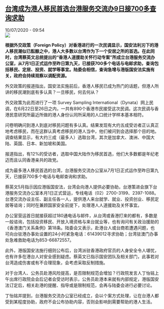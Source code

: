 <!--1594382099000-->
[台湾成为港人移民首选台港服务交流办9日接700多查询求助](http://www.rfi.fr//cn/%E4%B8%AD%E5%9B%BD/20200710-%E5%8F%B0%E6%B9%BE%E6%88%90%E4%B8%BA%E6%B8%AF%E4%BA%BA%E7%A7%BB%E6%B0%91%E9%A6%96%E9%80%89%E5%8F%B0%E6%B8%AF%E6%9C%8D%E5%8A%A1%E4%BA%A4%E6%B5%81%E5%8A%9E9%E6%97%A5%E6%8E%A5700%E5%A4%9A%E6%9F%A5%E8%AF%A2%E6%B1%82%E5%8A%A9)
------

<div>10/07/2020 - 09:54</div><img src="https://s.rfi.fr/media/display/0938cef0-c282-11ea-9f2a-005056bf87d6/w:310/p:16x9/HK0710-2.jpg"><p><strong>根据外交政策（Foreign Policy）对香港进行的一次民调显示，国安法利刃下的港人移民潮似已酝酿之中，港人大多数以台湾作为下一个安居之所的首选。在此同时，台湾蔡英文总统提出的“香港人道援助关怀行动专案”所成立台港服务交流办公室，从7月1日正式运作至昨日第九天，已接获700多个电话与电邮求助，查询包括移民、定居、投资、就学等事宜。陆委会相信，查询急增与港版国安法实施有关，政府会持续观察以调配资源。</strong></p><div class="t-content__body u-clearfix"><div class="m-interstitial"></div><p>外交政策的报道指出，国安法实施前后，香港人移民已成为热门的话题，但港人所讲的移民潮到底有多认真？一旦移民，何去何从？</p><p>外交政策为此而进行了一项 Survey Sampling International（Dynata）网上民调，在6月22日至26日之内，一共有890个香港市民接受这次民调。这次民调与香港民意研究所最近所做的港人身份认同所采用的人口统计学样本基本相符。</p><p>问卷明确问到港人到底对移民问题有多认真。结果发现有大约五成受访者正认真正地考虑移民，而在这群认真考虑移民的港人当中，他们被问到会选择那个目的地。调查结果显示，有大约三成（最多人）选取台湾，其次是加拿大、澳洲、中国大陆、英国、日本、新加坡和美国。</p><p>报道指出，有12%的受访者，选取中国大陆作为移民首选，他们大多数都是年纪老迈而且认同香港亲共的政党。</p><p>成为最多港人移民首选的台湾，台港服务交流办公室从7月1日正式运作至昨日第九天，已接获700多个电话与电邮查询和求助。</p><p>蔡英文5月指示因应港版国安法，台湾会向港人提供必要协助，台港策进会旗下台港服务交流办公室本月1日正式营运，专线电话（02）2700-3199、2397-1088。台港交流办设主任、副主任各一人，提供港人来台就学、就业、投资创业、移民定居等谘询；同时在兼顾国家安全前提下，处理港人人道援助及关怀事宜。</p><p>办公室营运首日就接获超过180通电话与邮件，从台湾或香港打来的都有，多数是一般谘询，包括投资移民、开放入境资格与来台就业等，也有询问有关政治援助的《香港澳门关系条例》第18条。陆委会又表示，赴港台人或台商若遭遇问题，也可向台驻港办事处设置的24小时紧急电话：61439012寻求协助；台湾驻澳门办事处急难救助电话为853-66872557。</p><p>此外，港版国安法施行细则公布后，台湾派驻香港政府官员的人身安全令人堪忧，也有许多在港台人对安全感到疑虑。蔡英文已指示国安团队及相关部门，此事若对台湾造成伤害或有不合理现象，会考虑采取反制措施。</p><p>对于台湾人、公务员赴港风险提高，是否限制规范会增加？行政院发言人丁怡铭上午出席行政院会会后记者会受访时表示，公务员赴港本来就有内部规定，港版国安法订定后，相关赴港的提醒、指导或是限制规范，会再与陆委会进行必要讨论。</p><p>丁怡铭并提到，台港服务交流办公室已经成立，会以个案方式处理，让在台港人都受到某程度协助，政府不会公布协助内容，否则会影响到需要帮助的港人生活。</p><div class="o-self-promo o-self-promo--nl o-self-promo--hidden" data-selfpromo-newsletter></div><div class="o-self-promo o-self-promo--app o-self-promo--hidden" data-selfpromo-app></div></div>
